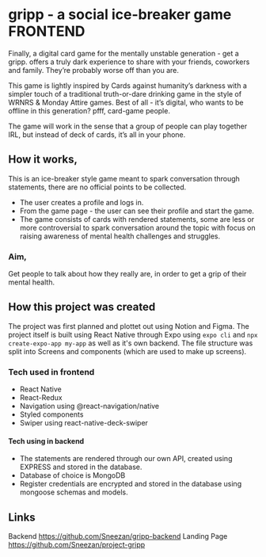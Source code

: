 # gripp - a social ice-breaker game FRONTEND
Finally, a digital card game for the mentally unstable generation - get a gripp. offers a truly dark experience to share with your friends, coworkers and family. They’re probably worse off than you are. 

This game is lightly inspired by Cards against humanity’s darkness with a simpler touch of a traditional truth-or-dare drinking game in the style of WRNRS &  Monday Attire games. Best of all - it’s digital, who wants to be offline in this generation? pfff, card-game people. 

The game will work in the sense that a group of people can play together IRL, but instead of deck of cards, it’s all in your phone. 

## How it works, 
This is an ice-breaker style game meant to spark conversation through statements, there are no official points to be collected. 
- The user creates a profile and logs in. 
- From the game page - the user can see their profile and start the game. 
- The game consists of cards with rendered statements, some are less or more controversial to spark conversation around the topic with focus on raising awareness of mental health challenges and struggles. 

### Aim,  
Get people to talk about how they really are, in order to get a grip of their mental health. 

## How this project was created
The project was first planned and plottet out using Notion and Figma. The project itself is built using React Native through Expo using  `expo cli` and `npx create-expo-app my-app` as well as it's own backend. The file structure was split into Screens and components (which are used to make up screens). 


### Tech used in frontend
- React Native
- React-Redux
- Navigation using @react-navigation/native
- Styled components 
- Swiper using react-native-deck-swiper

#### Tech using in backend
- The statements are rendered through our own API, created using EXPRESS and stored in the database.
- Database of choice is MongoDB
- Register credentials are encrypted and stored in the database using mongoose schemas and models. 

## Links
Backend https://github.com/Sneezan/gripp-backend
Landing Page https://github.com/Sneezan/project-gripp